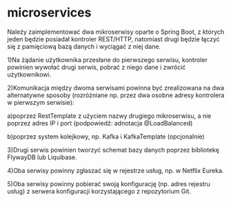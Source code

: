 # microservices
Należy zaimplementować dwa mikroserwisy oparte o Spring Boot, z których jeden będzie posiadał kontroler REST/HTTP, natomiast drugi będzie łączyć się z pamięciową bazą danych i wyciągać z niej dane.

1)Na żądanie użytkownika przesłane do pierwszego serwisu, kontroler powinien wywołać drugi serwis, pobrać z niego dane i zwrócić użytkownikowi.

2)Komunikacja między dwoma serwisami powinna być zrealizowana na dwa alternatywne sposoby (rozróżniane np. przez dwa osobne adresy kontrolera w pierwszym serwisie):

a)poprzez RestTemplate z użyciem nazwy drugiego mikroserwisu, a nie poprzez adres IP i port (podpowiedź: adnotacja @LoadBalanced)

b)poprzez system kolejkowy, np. Kafka i KafkaTemplate (opcjonalnie)

3)Drugi serwis powinien tworzyć schemat bazy danych poprzez bibliotekę FlywayDB lub Liquibase.

4)Oba serwisy powinny zgłaszać się w rejestrze usług, np. w Netflix Eureka.

5)Oba serwisy powinny pobierać swoją konfigurację (np. adres rejestru usług) z serwera konfiguracji korzystającego z repozytorium Git.
